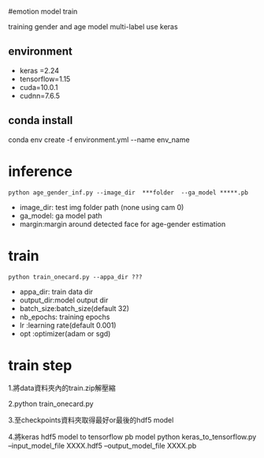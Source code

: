 
#emotion model train

training gender and age model multi-label use keras

## environment
- keras =2.24 
- tensorflow=1.15
- cuda=10.0.1
- cudnn=7.6.5


## conda install

conda env create -f environment.yml --name env_name

# inference
`python age_gender_inf.py --image_dir  ***folder  --ga_model *****.pb`

- image_dir: test img folder path (none using cam 0)
- ga_model: ga model path
- margin:margin around detected face for age-gender estimation

# train

`python train_onecard.py --appa_dir ??? ` 
- appa_dir: train data dir
- output_dir:model output dir
- batch_size:batch_size(default 32)
- nb_epochs: training epochs
- lr :learning rate(default 0.001)
- opt :optimizer(adam or sgd)

# train step
1.將data資料夾內的train.zip解壓縮

2.python train_onecard.py

3.至checkpoints資料夾取得最好or最後的hdf5 model

4.將keras hdf5 model to tensorflow pb model
    python keras_to_tensorflow.py –input_model_file XXXX.hdf5 –output_model_file XXXX.pb 
